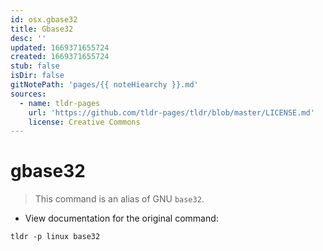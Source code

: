 ```yaml
---
id: osx.gbase32
title: Gbase32
desc: ''
updated: 1669371655724
created: 1669371655724
stub: false
isDir: false
gitNotePath: 'pages/{{ noteHiearchy }}.md'
sources:
  - name: tldr-pages
    url: 'https://github.com/tldr-pages/tldr/blob/master/LICENSE.md'
    license: Creative Commons
---
```

# gbase32

> This command is an alias of GNU `base32`.

- View documentation for the original command:

`tldr -p linux base32`

